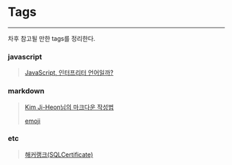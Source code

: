 # Tags

---

차후 참고될 만한 tags를 정리한다.

### javascript

> [JavaScript, 인터프리터 언어일까?](https://oowgnoj.dev/review/advanced-js-1)

### markdown

> [Kim Ji-Heon님의 마크다운 작성법](https://gist.github.com/ihoneymon/652be052a0727ad59601 "Kim Ji-Heon님의 How to write by markdown")
>
> [emoji](http://www.iemoji.com/)

### etc

> [해커랭크(SQLCertificate)](https://softworking.tistory.com/502?category=775346)
